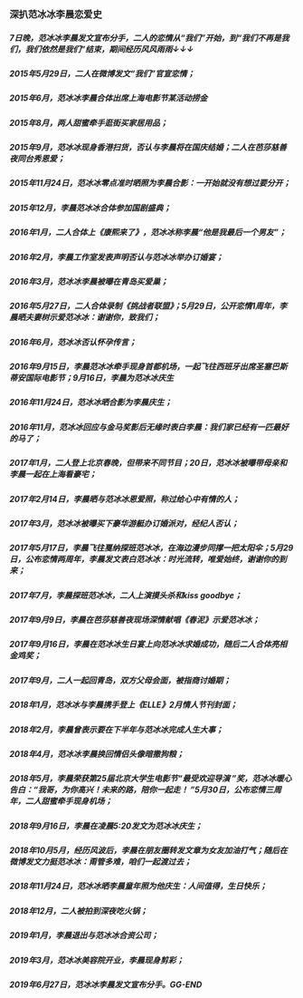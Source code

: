 
### 深扒范冰冰李晨恋爱史

##### 7日晚，范冰冰李晨发文宣布分手，二人的恋情从“我们”开始，到“我们不再是我们，我们依然是我们”结束，期间经历风风雨雨↓↓↓

##### 2015年5月29日，二人在微博发文“我们”官宣恋情；
##### 2015年6月，范冰冰李晨合体出席上海电影节某活动捞金
##### 2015年8月，两人甜蜜牵手逛街买家居用品；
##### 2015年9月，范冰冰现身香港扫货，否认与李晨将在国庆结婚；二人在芭莎慈善夜同台秀恩爱；
##### 2015年11月24日，范冰冰零点准时晒照为李晨合影：一开始就没有想过要分开；
##### 2015年12月，李晨范冰冰合体参加国剧盛典；
##### 2016年1月，二人合体上《康熙来了》，范冰冰称李晨“他是我最后一个男友”；
##### 2016年2月，李晨工作室发表声明否认与范冰冰举办订婚宴；
##### 2016年3月，范冰冰李晨被曝在青岛买爱巢；
##### 2016年5月27日，二人合体录制《挑战者联盟》；5月29日，公开恋情1周年，李晨晒夫妻树示爱范冰冰：谢谢你，致我们；
##### 2016年6月，范冰冰否认怀孕传言；
##### 2016年9月15日，李晨范冰冰牵手现身首都机场，一起飞往西班牙出席圣塞巴斯蒂安国际电影节；9月16日，李晨为范冰冰庆生
##### 2016年11月24日，范冰冰晒合影为李晨庆生；
##### 2016年11月，范冰冰回应与金马奖影后无缘时表白李晨：我们家已经有一匹最好的马了；
##### 2017年1月，二人登上北京春晚，但带来不同节目；20日，范冰冰被曝带母亲和李晨一起在上海看豪宅；
##### 2017年2月14日，李晨晒与范冰冰恩爱照，称过给心中有情的人；
##### 2017年3月，范冰冰被曝买下豪华游艇办订婚派对，经纪人否认；
##### 2017年5月17日，李晨飞往戛纳探班范冰冰，在海边漫步同撑一把太阳伞；5月29日，公布恋情两周年，李晨发文表白范冰冰：时光流转，唯爱始终，谢谢你的到来；
##### 2017年7月，李晨探班范冰冰，二人上演摸头杀和kiss goodbye；
##### 2017年9月9日，李晨在芭莎慈善夜现场深情献唱《春泥》示爱范冰冰；
##### 2017年9月16日，李晨在范冰冰生日宴上向范冰冰求婚成功，随后二人合体亮相金鸡奖；
##### 2017年9月，二人一起回青岛，双方父母会面，被指商讨婚期；
##### 2018年1月，范冰冰与李晨携手登上《ELLE》2月情人节刊封面；
##### 2018年2月，李晨曾表示要在下半年与范冰冰完成人生大事；
##### 2018年4月，范冰冰李晨换回情侣头像暗撒狗粮；
##### 2018年5月，李晨荣获第25届北京大学生电影节“最受欢迎导演 ”奖，范冰冰暖心告白：“我哥，为你高兴！未来的路，陪你一起走！ ”5月30日，公布恋情三周年，二人甜蜜牵手现身机场；
##### 2018年9月16日，李晨在凌晨5:20发文为范冰冰庆生；
##### 2018年10月5月，经历风波后，李晨在朋友圈转发文章为女友加油打气；随后在微博发文力挺范冰冰：甭管多难，咱们一起渡过去；
##### 2018年11月24日，范冰冰晒李晨童年照为他庆生：人间值得，生日快乐；
##### 2018年12月，二人被拍到深夜吃火锅；
##### 2019年1月，李晨退出与范冰冰合资公司；
##### 2019年3月，范冰冰美容院开业，李晨现身剪彩；
##### 2019年6月27日，范冰冰李晨发文宣布分手。GG-END




